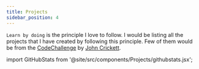 ```yaml
---
title: Projects
sidebar_position: 4
---
```

`Learn by doing` is the principle I love to follow. I would be listing all the projects that I have created by following this principle. Few of them would be from the [CodeChallenge](https://codingchallenges.fyi/) by [John Crickett](https://www.linkedin.com/in/johncrickett/).

import GitHubStats from '@site/src/components/Projects/githubstats.jsx';

<GitHubStats username="vibhabellutagi19" />
